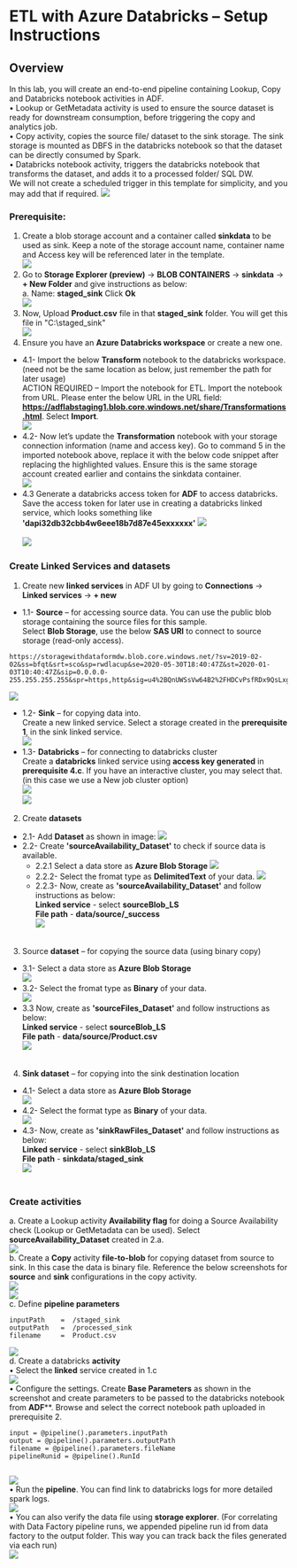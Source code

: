 # ETL with Azure Databricks – Setup Instructions
 
## Overview
In this lab, you will create an end-to-end pipeline containing Lookup, Copy and Databricks notebook activities in ADF.<br/>
•	Lookup or GetMetadata activity is used to ensure the source dataset is ready for downstream consumption, before triggering the copy and analytics job.<br/>
•	Copy activity, copies the source file/ dataset to the sink storage. The sink storage is mounted as DBFS in the databricks notebook so that the dataset can be directly consumed by Spark.<br/>
•	Databricks notebook activity, triggers the databricks notebook that transforms the dataset, and adds it to a processed folder/ SQL DW.<br/>
We will not create a scheduled trigger in this template for simplicity, and you may add that if required.
   <img src="images/adf1.jpg"/><br/>
   
### Prerequisite:
1. Create a blob storage account and a container called **sinkdata** to be used as sink. Keep a note of the storage account name, container name and Access key will be referenced later in the template.<br/>
   <img src="images/adf5.jpg"/><br/>
2. Go to **Storage Explorer (preview)** -> **BLOB CONTAINERS** -> **sinkdata** -> **+ New Folder** and give instructions as below:<br/>
    a. Name: **staged_sink** Click **Ok**<br/>
   <img src="images/adf6.jpg"/><br/>    
3. Now, Upload **Product.csv** file in that **staged_sink** folder. You will get this file in "C:\staged_sink"<br/>
   <img src="images/adf7.jpg"/><br/>
4. Ensure you have an **Azure Databricks workspace** or create a new one.<br/>

* 4.1- Import the below **Transform** notebook to the databricks workspace. (need not be the same location as below, just remember the path for later usage)<br/>
ACTION REQUIRED – Import the notebook for ETL. Import the notebook from URL. Please enter the below URL in the URL field: **https://adflabstaging1.blob.core.windows.net/share/Transformations.html**. Select **Import**.<br/>
   <img src="images/adf2.jpg"/><br/>
* 4.2- Now let’s update the **Transformation** notebook with your storage connection information (name and access key). Go to command 5 in the imported notebook above, replace it with the below code snippet after replacing the highlighted values. Ensure this is the same storage account created earlier and contains the sinkdata container.<br/>
   <img src="images/adf3.jpg"/><br/>
* 4.3 Generate a databricks access token for **ADF** to access databricks. Save the access token for later use in creating a databricks linked service, which looks something like **'dapi32db32cbb4w6eee18b7d87e45exxxxxx'**
   <img src="images/adf4.jpg"/><br/><br/>
   <img src="images/adf9.jpg"/><br/>
  
### Create Linked Services and datasets
1.	Create new **linked services** in ADF UI by going to **Connections** -> **Linked services** -> **+ new**<br/>

   * 1.1-	**Source** – for accessing source data. You can use the public blob storage containing the source files for this sample.<br/>
   Select **Blob Storage**, use the below **SAS URI** to connect to source storage (read-only access).<br/>
```
https://storagewithdataformdw.blob.core.windows.net/?sv=2019-02-02&ss=bfqt&srt=sco&sp=rwdlacup&se=2020-05-30T18:40:47Z&st=2020-01-03T10:40:47Z&sip=0.0.0.0-255.255.255.255&spr=https,http&sig=u4%2BQnUWSsVw64B2%2FHDCvPsfRDx9QsLxgJZ0sBRyRCPc%3D
```
   <img src="images/adf10.jpg"/><br/>
   * 1.2-	**Sink** – for copying data into.<br/>
   Create a new linked service. Select a storage created in the **prerequisite 1**, in the sink linked service.<br/>
   <img src="images/adf11.jpg"/><br/>
   * 1.3-	**Databricks** – for connecting to databricks cluster<br/>
      Create a **databricks** linked service using **access key generated** in **prerequisite 4.c**. If you have an interactive cluster, you       may select that. (in this case we use a New job cluster option)<br/>
   <img src="images/adf12.jpg"/><br/>
   <img src="images/adf13.jpg"/><br/>  
2.	Create **datasets**<br/>

* 2.1- Add **Dataset** as shown in image:
   <img src="images/adf14.jpg"/><br/>
* 2.2-	Create **'sourceAvailability_Dataset'** to check if source data is available.<br/>
   * 2.2.1 Select a data store as **Azure Blob Storage**
   <img src="images/adf15.jpg"/><br/>
   * 2.2.2- Select the fromat type as **DelimitedText** of your data.
   <img src="images/adf16.jpg"/><br/>
   * 2.2.3- Now, create as **'sourceAvailability_Dataset'** and follow instructions as below:<br/>
    **Linked service** - select **sourceBlob_LS**<br/>
    **File path** - **data/source/_success**<br/>
   <img src="images/adf17.jpg"/><br/><br/>  
3.	Source **dataset** – for copying the source data (using binary copy)<br/>
   * 3.1- Select a data store as **Azure Blob Storage**<br/>
   <img src="images/adf15.jpg"/><br/>
   * 3.2- Select the fromat type as **Binary** of your data.<br/>
   <img src="images/adf19.jpg"/><br/>
   * 3.3 Now, create as **'sourceFiles_Dataset'** and follow instructions as below:<br/>
    **Linked service** - select **sourceBlob_LS**<br/>
    **File path** - **data/source/Product.csv**<br/>
    <img src="images/adf20.jpg"/><br/><br/>
4.	**Sink dataset** – for copying into the sink destination location<br/>
   * 4.1- Select a data store as **Azure Blob Storage**<br/>
   <img src="images/adf15.jpg"/><br/>
   * 4.2- Select the format type as **Binary** of your data.<br/>
   <img src="images/adf19.jpg"/><br/>
   * 4.3- Now, create as **'sinkRawFiles_Dataset'** and follow instructions as below:<br/>
   **Linked service** - select **sinkBlob_LS**<br/>
   **File path** - **sinkdata/staged_sink**<br/>
   <img src="images/adf18.jpg"/><br/><br/>
 
### Create activities
a. Create a Lookup activity **Availability flag** for doing a Source Availability check (Lookup or GetMetadata can be used). Select **sourceAvailability_Dataset** created in 2.a.<br/>
   <img src="images/adf21.jpg"/><br/>
b.	Create a **Copy** activity **file-to-blob** for copying dataset from source to sink. In this case the data is binary file. Reference the below screenshots for **source** and **sink** configurations in the copy activity.<br/>
   <img src="images/adf22.jpg"/><br/>
   <img src="images/adf23.jpg"/><br/>
c.	Define **pipeline parameters**<br/>
```
inputPath    =  /staged_sink
outputPath   =  /processed_sink
filename     =  Product.csv

```
   <img src="images/adf24.jpg"/><br/>
d.	Create a databricks **activity**<br/>
•	Select the **linked** service created in 1.c<br/>
   <img src="images/adf25.jpg"/><br/>
•	Configure the settings. Create **Base Parameters** as shown in the screenshot and create parameters to be passed to the databricks notebook from **ADF****. Browse and select the correct notebook path uploaded in prerequisite 2.<br/>
```
input = @pipeline().parameters.inputPath
output = @pipeline().parameters.outputPath
filename = @pipeline().parameters.fileName
pipelineRunid = @pipeline().RunId


```
  <img src="images/adf26.jpg"/><br/>
•	Run the **pipeline**. You can find link to databricks logs for more detailed spark logs.<br/>
  <img src="images/adf27.jpg"/><br/>
•	You can also verify the data file using **storage explorer**. (For correlating with Data Factory pipeline runs, we appended pipeline run id from data factory to the output folder. This way you can track back the files generated via each run)<br/>
  <img src="images/adf28.jpg"/><br/>
